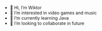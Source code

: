 - 👋 Hi, I’m Wiktor
- 👀 I’m interested in video games and music
- 🌱 I’m currently learning Java 
- 💞️ I’m looking to collaborate in future
<!---📫 How to reach me ...--->

<!---
LeWitol/LeWitol is a ✨ special ✨ repository because its `README.md` (this file) appears on your GitHub profile.
You can click the Preview link to take a look at your changes.
--->
